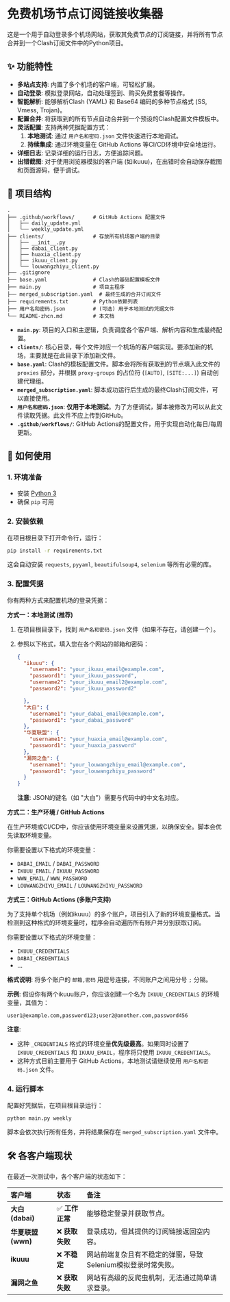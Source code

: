 # 免费机场节点订阅链接收集器

这是一个用于自动登录多个机场网站，获取其免费节点的订阅链接，并将所有节点合并到一个Clash订阅文件中的Python项目。

## ✨ 功能特性

- **多站点支持**: 内置了多个机场的客户端，可轻松扩展。
- **自动登录**: 模拟登录网站，自动处理签到、购买免费套餐等操作。
- **智能解析**: 能够解析Clash (YAML) 和 Base64 编码的多种节点格式 (SS, Vmess, Trojan)。
- **配置合并**: 将获取到的所有节点自动合并到一个预设的Clash配置文件模板中。
- **灵活配置**: 支持两种凭据配置方式：
    1.  **本地测试**: 通过 `用户名和密码.json` 文件快速进行本地调试。
    2.  **持续集成**: 通过环境变量在 GitHub Actions 等CI/CD环境中安全地运行。
- **详细日志**: 记录详细的运行日志，方便追踪问题。
- **出错截图**: 对于使用浏览器模拟的客户端 (如ikuuu)，在出错时会自动保存截图和页面源码，便于调试。

## 📂 项目结构

```
.
├── .github/workflows/      # GitHub Actions 配置文件
│   ├── daily_update.yml
│   └── weekly_update.yml
├── clients/                # 存放所有机场客户端的目录
│   ├── __init__.py
│   ├── dabai_client.py
│   ├── huaxia_client.py
│   ├── ikuuu_client.py
│   └── louwangzhiyu_client.py
├── .gitignore
├── base.yaml               # Clash的基础配置模板文件
├── main.py                 # 项目主程序
├── merged_subscription.yaml  # 最终生成的合并订阅文件
├── requirements.txt        # Python依赖列表
├── 用户名和密码.json         # (可选) 用于本地测试的凭据文件
└── README-zhcn.md          # 本文档
```

- **`main.py`**: 项目的入口和主逻辑，负责调度各个客户端、解析内容和生成最终配置。
- **`clients/`**: 核心目录，每个文件对应一个机场的客户端实现。要添加新的机场，主要就是在此目录下添加新文件。
- **`base.yaml`**: Clash的模板配置文件。脚本会将所有获取到的节点填入此文件的 `proxies` 部分，并根据 `proxy-groups` 的占位符 (`[AUTO]`, `[SITE:...]`) 自动创建代理组。
- **`merged_subscription.yaml`**: 脚本成功运行后生成的最终Clash订阅文件，可以直接使用。
- **`用户名和密码.json`**: **仅用于本地测试**。为了方便调试，脚本被修改为可以从此文件读取凭据。此文件不应上传到GitHub。
- **`.github/workflows/`**: GitHub Actions的配置文件，用于实现自动化每日/每周更新。

## 🚀 如何使用

### 1. 环境准备

- 安装 [Python 3](https://www.python.org/)
- 确保 `pip` 可用

### 2. 安装依赖

在项目根目录下打开命令行，运行：
```bash
pip install -r requirements.txt
```
这会自动安装 `requests`, `pyyaml`, `beautifulsoup4`, `selenium` 等所有必需的库。

### 3. 配置凭据

你有两种方式来配置机场的登录凭据：

**方式一：本地测试 (推荐)**

1.  在项目根目录下，找到 `用户名和密码.json` 文件（如果不存在，请创建一个）。
2.  参照以下格式，填入您在各个网站的邮箱和密码：

    ```json
    {
      "ikuuu": {
        "username1": "your_ikuuu_email@example.com",
        "password1": "your_ikuuu_password",
        "username2": "your_ikuuu_email2@example.com",
        "password2": "your_ikuuu_password2"

      },
      "大白": {
        "username1": "your_dabai_email@example.com",
        "password1": "your_dabai_password"
      },
      "华夏联盟": {
        "username1": "your_huaxia_email@example.com",
        "password1": "your_huaxia_password"
      },
      "漏网之鱼": {
        "username1": "your_louwangzhiyu_email@example.com",
        "password1": "your_louwangzhiyu_password"
      }
    }
    ```
    **注意**: JSON的键名（如 "大白"）需要与代码中的中文名对应。

**方式二：生产环境 / GitHub Actions**

在生产环境或CI/CD中，你应该使用环境变量来设置凭据，以确保安全。脚本会优先读取环境变量。

你需要设置以下格式的环境变量：
- `DABAI_EMAIL` / `DABAI_PASSWORD`
- `IKUUU_EMAIL` / `IKUUU_PASSWORD`
- `WWN_EMAIL` / `WWN_PASSWORD`
- `LOUWANGZHIYU_EMAIL` / `LOUWANGZHIYU_PASSWORD`

**方式三：GitHub Actions (多账户支持)**

为了支持单个机场（例如ikuuu）的多个账户，项目引入了新的环境变量格式。当检测到这种格式的环境变量时，程序会自动遍历所有账户并分别获取订阅。

你需要设置以下格式的环境变量：
- `IKUUU_CREDENTIALS`
- `DABAI_CREDENTIALS`
- ...

**格式说明**:
将多个账户的 `邮箱,密码` 用逗号连接，不同账户之间用分号 `;` 分隔。

**示例**:
假设你有两个ikuuu账户，你应该创建一个名为 `IKUUU_CREDENTIALS` 的环境变量，其值为：
```
user1@example.com,password123;user2@another.com,password456
```

**注意**:
- 这种 `_CREDENTIALS` 格式的环境变量**优先级最高**。如果同时设置了 `IKUUU_CREDENTIALS` 和 `IKUUU_EMAIL`，程序将只使用 `IKUUU_CREDENTIALS`。
- 这种方式目前主要用于 GitHub Actions，本地测试请继续使用 `用户名和密码.json` 文件。

### 4. 运行脚本

配置好凭据后，在项目根目录运行：
```bash
python main.py weekly
```
脚本会依次执行所有任务，并将结果保存在 `merged_subscription.yaml` 文件中。

## 🛠️ 各客户端现状

在最近一次测试中，各个客户端的状态如下：

| 客户端 | 状态 | 备注 |
| :--- | :--- | :--- |
| **大白 (dabai)** | ✅ **工作正常** | 能够稳定登录并获取节点。 |
| **华夏联盟 (wwn)** | ❌ **获取失败** | 登录成功，但其提供的订阅链接返回空内容。 |
| **ikuuu** | ❌ **不稳定** | 网站前端复杂且有不稳定的弹窗，导致Selenium模拟登录时常失败。 |
| **漏网之鱼** | ❌ **获取失败** | 网站有高级的反爬虫机制，无法通过简单请求登录。 |


